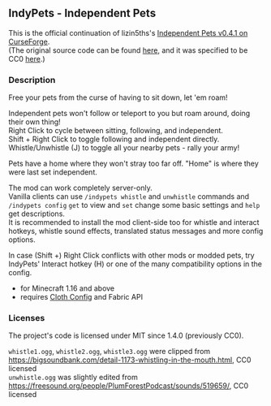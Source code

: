 ## IndyPets - Independent Pets

This is the official continuation of lizin5ths's [Independent Pets v0.4.1 on CurseForge](https://www.curseforge.com/minecraft/mc-mods/indypets).  
(The original source code can be found [here](https://pastebin.com/Q7WX2tUX), and it was specified to be CC0 [here](https://www.curseforge.com/minecraft/mc-mods/indypets?comment=98).)

### Description

Free your pets from the curse of having to sit down, let 'em roam!

Independent pets won't follow or teleport to you but roam around, doing their own thing!  
Right Click to cycle between sitting, following, and independent.   
Shift + Right Click to toggle following and independent directly.    
Whistle/Unwhistle (J) to toggle all your nearby pets - rally your army!  

Pets have a home where they won't stray too far off. "Home" is where they were last set independent. 

The mod can work completely server-only.  
Vanilla clients can use `/indypets whistle` and `unwhistle` commands and  
`/indypets config` `get` to view and `set` change some basic settings and `help` get descriptions.  
It is recommended to install the mod client-side too for whistle and interact hotkeys, whistle sound effects, translated status messages and more config options.

In case (Shift +) Right Click conflicts with other mods or modded pets, try IndyPets' Interact hotkey (H) or one of the many compatibility options in the config.

- for Minecraft 1.16 and above
- requires [Cloth Config](https://www.curseforge.com/minecraft/mc-mods/cloth-config) and Fabric API


### Licenses

The project's code is licensed under MIT since 1.4.0 (previously CC0).  
  
`whistle1.ogg`, `whistle2.ogg`, `whistle3.ogg` were clipped from https://bigsoundbank.com/detail-1173-whistling-in-the-mouth.html, CC0 licensed  
`unwhistle.ogg` was slightly edited from https://freesound.org/people/PlumForestPodcast/sounds/519659/, CC0 licensed